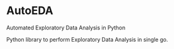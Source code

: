 # AutoEDA
Automated Exploratory Data Analysis in Python 


  Python library to perform Exploratory Data Analysis in single go.
